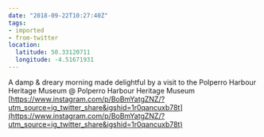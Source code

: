```yaml
---
date: "2018-09-22T10:27:40Z"
tags:
- imported
- from-twitter
location:
  latitude: 50.33120711
  longitude: -4.51671931
---
```

A damp &amp; dreary morning made delightful by a visit to the Polperro Harbour Heritage Museum @ Polperro Harbour Heritage Museum [https://www.instagram.com/p/BoBmYatgZNZ/?utm_source=ig_twitter_share&igshid=1r0qancuxb78t](https://www.instagram.com/p/BoBmYatgZNZ/?utm_source=ig_twitter_share&igshid=1r0qancuxb78t)
